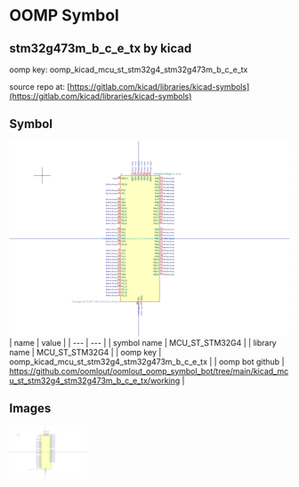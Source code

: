 # OOMP Symbol  
## stm32g473m_b_c_e_tx  by kicad  
  
oomp key: oomp_kicad_mcu_st_stm32g4_stm32g473m_b_c_e_tx  
  
source repo at: [https://gitlab.com/kicad/libraries/kicad-symbols](https://gitlab.com/kicad/libraries/kicad-symbols)  
## Symbol  
  
[![working.png](working_600.png)](working.png)  
| name | value | 
| --- | --- | 
| symbol name | MCU_ST_STM32G4 | 
| library name | MCU_ST_STM32G4 | 
| oomp key | oomp_kicad_mcu_st_stm32g4_stm32g473m_b_c_e_tx | 
| oomp bot github | https://github.com/oomlout/oomlout_oomp_symbol_bot/tree/main/kicad_mcu_st_stm32g4_stm32g473m_b_c_e_tx/working | 
## Images  
  
[![working.png](working_140.png)](working.png)  
